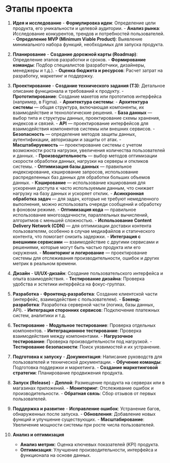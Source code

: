 
# Этапы проекта

1. **Идея и исследование**
	   - **Формулировка идеи**: Определение цели продукта, его уникальности и целевой аудитории.
	   - **Анализ рынка**: Исследование конкурентов, трендов и потребностей пользователей.
	   - **Определение MVP (Minimum Viable Product)**: Выявление минимального набора функций, необходимых для запуска продукта.

2. **Планирование**
	   - **Создание дорожной карты (Roadmap)**: Определение этапов разработки и сроков.
	   - **Формирование команды**: Подбор специалистов (разработчики, дизайнеры, менеджеры и т.д.).
	   - **Оценка бюджета и ресурсов**: Расчет затрат на разработку, маркетинг и поддержку.

3. **Проектирование**
	   - **Создание технического задания (ТЗ)**: Детальное описание функционала и требований к продукту.
	   - **Прототипирование**: Создание макетов или прототипов интерфейса (например, в Figma).
	   - **Архитектура системы**:
		- **Архитектура системы** — общая структура, включающая компоненты, их взаимодействие и технологические решения.
		- **База данных** — выбор типа и структуры данных, проектирование схемы хранения, индексов и связей.
		- **API** — проектирование интерфейсов для взаимодействия компонентов системы или внешних сервисов.
		- **Безопасность** — определение методов защиты данных, аутентификации, авторизации и защиты от атак.
		- **Масштабируемость** — проектирование системы с учетом возможности роста нагрузки, увеличения количества пользователей и данных.
		- **Производительность** — выбор методов оптимизации скорости обработки данных, нагрузки на серверы и откликов системы.
				- **Оптимизация базы данных** — правильное индексирование, кэширование запросов, использование распределенных баз данных для обработки больших объемов данных.
				- **Кэширование** — использование кэширования для ускорения доступа к часто используемым данным, что снижает нагрузку на базу данных и ускоряет отклик.
				- **Асинхронная обработка задач** — для задач, которые не требуют немедленного выполнения, можно использовать очереди сообщений и обработку в фоновом режиме.
				- **Оптимизация кода** — правильное использование многозадачности, параллельных вычислений, алгоритмов с меньшей сложностью.
				- **Использование Content Delivery Network (CDN)** — для оптимизации доставки контента пользователям, особенно в случае медиафайлов и статического контента, что помогает снизить задержки.
		- **Интеграция с внешними сервисами** — взаимодействие с другими сервисами и решениями, которые могут быть частью продукта или его окружения.
		- **Мониторинг и логирование** — проектирование системы для отслеживания производительности, ошибок и других метрик в реальном времени.

4. **Дизайн**
	   - **UI/UX-дизайн**: Создание пользовательского интерфейса и опыта взаимодействия.
	   - **Тестирование дизайна**: Проверка удобства и эстетики интерфейса на фокус-группах.

5. **Разработка**
	   - **Фронтенд-разработка**: Создание клиентской части (интерфейс, взаимодействие с пользователем).
	   - **Бэкенд-разработка**: Разработка серверной части (логика, базы данных, API).
	   - **Интеграция сторонних сервисов**: Подключение платежных систем, аналитики и т.д.

6. **Тестирование**
	   - **Модульное тестирование**: Проверка отдельных компонентов.
	   - **Интеграционное тестирование**: Проверка взаимодействия между компонентами.
	   - **Нагрузочное тестирование**: Проверка производительности под нагрузкой.
	   - **Тестирование безопасности**: Поиск уязвимостей и их устранение.

7. **Подготовка к запуску**
	   - **Документация**: Написание руководств для пользователей и технической документации.
	   - **Обучение команды**: Подготовка поддержки и маркетинга.
	   - **Создание маркетинговой стратегии**: Планирование продвижения продукта.

8. **Запуск (Release)**
	   - **Деплой**: Размещение продукта на серверах или в магазинах приложений.
	   - **Мониторинг**: Отслеживание ошибок и производительности.
	   - **Обратная связь**: Сбор отзывов от первых пользователей.

9. **Поддержка и развитие**
	   - **Исправление ошибок**: Устранение багов, обнаруженных после запуска.
	   - **Обновления**: Добавление новых функций и улучшение существующих.
	   - **Масштабирование**: Увеличение мощности системы при росте числа пользователей.

10. **Анализ и оптимизация**
	   - **Анализ метрик**: Оценка ключевых показателей (KPI) продукта.
	   - **Оптимизация**: Улучшение производительности, интерфейса и функционала на основе данных.
